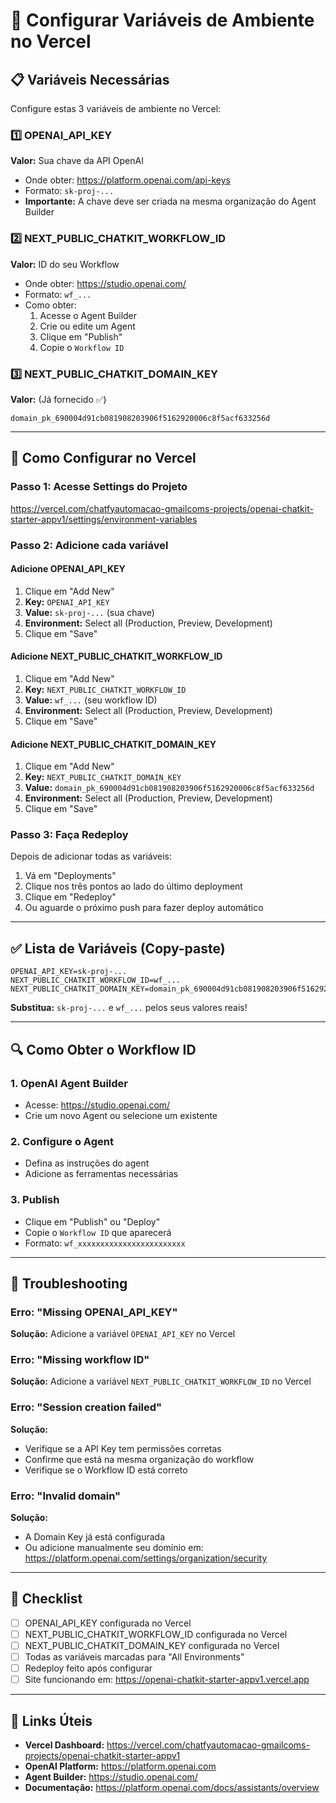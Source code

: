 # 🔑 Configurar Variáveis de Ambiente no Vercel

## 📋 Variáveis Necessárias

Configure estas 3 variáveis de ambiente no Vercel:

### 1️⃣ OPENAI_API_KEY
**Valor:** Sua chave da API OpenAI
- Onde obter: https://platform.openai.com/api-keys
- Formato: `sk-proj-...`
- **Importante:** A chave deve ser criada na mesma organização do Agent Builder

### 2️⃣ NEXT_PUBLIC_CHATKIT_WORKFLOW_ID
**Valor:** ID do seu Workflow
- Onde obter: https://studio.openai.com/
- Formato: `wf_...`
- Como obter:
  1. Acesse o Agent Builder
  2. Crie ou edite um Agent
  3. Clique em "Publish"
  4. Copie o `Workflow ID`

### 3️⃣ NEXT_PUBLIC_CHATKIT_DOMAIN_KEY
**Valor:** (Já fornecido ✅)
```
domain_pk_690004d91cb081908203906f5162920006c8f5acf633256d
```

---

## 🚀 Como Configurar no Vercel

### Passo 1: Acesse Settings do Projeto
https://vercel.com/chatfyautomacao-gmailcoms-projects/openai-chatkit-starter-appv1/settings/environment-variables

### Passo 2: Adicione cada variável

#### Adicione OPENAI_API_KEY
1. Clique em "Add New"
2. **Key:** `OPENAI_API_KEY`
3. **Value:** `sk-proj-...` (sua chave)
4. **Environment:** Select all (Production, Preview, Development)
5. Clique em "Save"

#### Adicione NEXT_PUBLIC_CHATKIT_WORKFLOW_ID
1. Clique em "Add New"
2. **Key:** `NEXT_PUBLIC_CHATKIT_WORKFLOW_ID`
3. **Value:** `wf_...` (seu workflow ID)
4. **Environment:** Select all (Production, Preview, Development)
5. Clique em "Save"

#### Adicione NEXT_PUBLIC_CHATKIT_DOMAIN_KEY
1. Clique em "Add New"
2. **Key:** `NEXT_PUBLIC_CHATKIT_DOMAIN_KEY`
3. **Value:** `domain_pk_690004d91cb081908203906f5162920006c8f5acf633256d`
4. **Environment:** Select all (Production, Preview, Development)
5. Clique em "Save"

### Passo 3: Faça Redeploy
Depois de adicionar todas as variáveis:
1. Vá em "Deployments"
2. Clique nos três pontos ao lado do último deployment
3. Clique em "Redeploy"
4. Ou aguarde o próximo push para fazer deploy automático

---

## ✅ Lista de Variáveis (Copy-paste)

```
OPENAI_API_KEY=sk-proj-...
NEXT_PUBLIC_CHATKIT_WORKFLOW_ID=wf_...
NEXT_PUBLIC_CHATKIT_DOMAIN_KEY=domain_pk_690004d91cb081908203906f5162920006c8f5acf633256d
```

**Substitua:** `sk-proj-...` e `wf_...` pelos seus valores reais!

---

## 🔍 Como Obter o Workflow ID

### 1. OpenAI Agent Builder
- Acesse: https://studio.openai.com/
- Crie um novo Agent ou selecione um existente

### 2. Configure o Agent
- Defina as instruções do agent
- Adicione as ferramentas necessárias

### 3. Publish
- Clique em "Publish" ou "Deploy"
- Copie o `Workflow ID` que aparecerá
- Formato: `wf_xxxxxxxxxxxxxxxxxxxxxxxx`

---

## 🐛 Troubleshooting

### Erro: "Missing OPENAI_API_KEY"
**Solução:** Adicione a variável `OPENAI_API_KEY` no Vercel

### Erro: "Missing workflow ID"
**Solução:** Adicione a variável `NEXT_PUBLIC_CHATKIT_WORKFLOW_ID` no Vercel

### Erro: "Session creation failed"
**Solução:** 
- Verifique se a API Key tem permissões corretas
- Confirme que está na mesma organização do workflow
- Verifique se o Workflow ID está correto

### Erro: "Invalid domain"
**Solução:** 
- A Domain Key já está configurada
- Ou adicione manualmente seu domínio em: https://platform.openai.com/settings/organization/security

---

## 📝 Checklist

- [ ] OPENAI_API_KEY configurada no Vercel
- [ ] NEXT_PUBLIC_CHATKIT_WORKFLOW_ID configurada no Vercel
- [ ] NEXT_PUBLIC_CHATKIT_DOMAIN_KEY configurada no Vercel
- [ ] Todas as variáveis marcadas para "All Environments"
- [ ] Redeploy feito após configurar
- [ ] Site funcionando em: https://openai-chatkit-starter-appv1.vercel.app

---

## 🔗 Links Úteis

- **Vercel Dashboard:** https://vercel.com/chatfyautomacao-gmailcoms-projects/openai-chatkit-starter-appv1
- **OpenAI Platform:** https://platform.openai.com
- **Agent Builder:** https://studio.openai.com/
- **Documentação:** https://platform.openai.com/docs/assistants/overview

